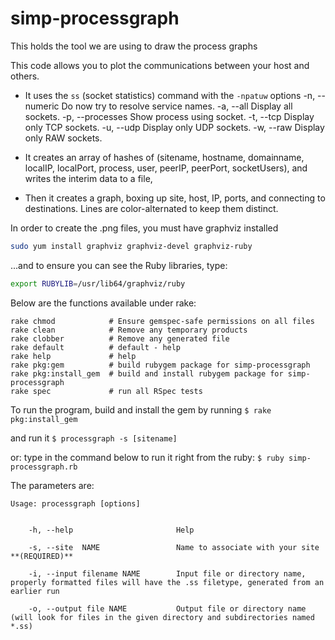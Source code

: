# simp-processgraph
This holds the tool we are using to draw the process graphs

This code allows you to plot the communications between your host and others.

* It uses the `ss` (socket statistics) command with the `-npatuw` options
-n, --numeric    Do now try to resolve service names.
-a, --all    Display all sockets.
-p, --processes    Show process using socket.
-t, --tcp    Display only TCP sockets.
-u, --udp    Display only UDP sockets.
-w, --raw    Display only RAW sockets.
* It creates an array of hashes of (sitename, hostname, domainname, localIP, localPort, process, user, peerIP, peerPort, socketUsers),
and writes the interim data to a file,

* Then it creates a graph, boxing up site, host, IP, ports, and connecting to destinations.
Lines are color-alternated to keep them distinct.

In order to create the .png files, you must have graphviz installed
```bash
sudo yum install graphviz graphviz-devel graphviz-ruby
```
...and to ensure you can see the Ruby libraries, type:
```bash
export RUBYLIB=/usr/lib64/graphviz/ruby
```

Below are the functions available under rake:

```
rake chmod            # Ensure gemspec-safe permissions on all files
rake clean            # Remove any temporary products
rake clobber          # Remove any generated file
rake default          # default - help
rake help             # help
rake pkg:gem          # build rubygem package for simp-processgraph
rake pkg:install_gem  # build and install rubygem package for simp-processgraph
rake spec             # run all RSpec tests
```

To run the program, build and install the gem by running
`$ rake pkg:install_gem`

and run it
`$ processgraph -s [sitename]`

or:
type in the command below to run it right from the ruby:
`$ ruby simp-processgraph.rb`

The parameters are:

```
Usage: processgraph [options]


    -h, --help                       Help

    -s, --site  NAME                 Name to associate with your site **(REQUIRED)**

    -i, --input filename NAME        Input file or directory name, properly formatted files will have the .ss filetype, generated from an earlier run

    -o, --output file NAME           Output file or directory name (will look for files in the given directory and subdirectories named *.ss)
```
